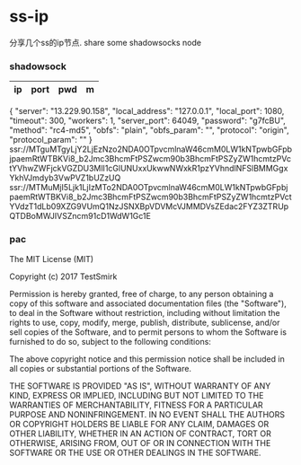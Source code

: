 # ss-ip
分享几个ss的ip节点. 
share some shadowsocks node
### shadowsock  

ip | port  | pwd | m|
---- | --- | --- | --- |
{
    "server": "13.229.90.158",
    "local_address": "127.0.0.1",
    "local_port": 1080,
    "timeout": 300,
    "workers": 1,
    "server_port": 64049,
    "password": "g7fcBU",
    "method": "rc4-md5",
    "obfs": "plain",
    "obfs_param": "",
    "protocol": "origin",
    "protocol_param": ""
}
                  ssr://MTguMTgyLjY2LjEzNzo2NDA0OTpvcmlnaW46cmM0LW1kNTpwbGFpbjpaemRtWTBKVi8_b2Jmc3BhcmFtPSZwcm90b3BhcmFtPSZyZW1hcmtzPVctYVhwZWFjckVGZDU3MlI1cGlUNUxxUkwwNWxkR1pzYVhndlNFSlBMMGgxYkhVJmdyb3VwPVZ1bUZzUQ
ssr://MTMuMjI5Ljk1LjIzMTo2NDA0OTpvcmlnaW46cmM0LW1kNTpwbGFpbjpaemRtWTBKVi8_b2Jmc3BhcmFtPSZwcm90b3BhcmFtPSZyZW1hcmtzPVctYVdzT1dLb09XZG9VUmQ1NzJSNXBpVDVMcVJMMDVsZEdac2FYZ3ZTRUpQTDBoMWJIVSZncm91cD1WdW1Gc1E         
                           
### pac 


The MIT License (MIT)

Copyright (c) 2017 TestSmirk

Permission is hereby granted, free of charge, to any person obtaining a copy
of this software and associated documentation files (the "Software"), to deal
in the Software without restriction, including without limitation the rights
to use, copy, modify, merge, publish, distribute, sublicense, and/or sell
copies of the Software, and to permit persons to whom the Software is
furnished to do so, subject to the following conditions:

The above copyright notice and this permission notice shall be included in all
copies or substantial portions of the Software.

THE SOFTWARE IS PROVIDED "AS IS", WITHOUT WARRANTY OF ANY KIND, EXPRESS OR
IMPLIED, INCLUDING BUT NOT LIMITED TO THE WARRANTIES OF MERCHANTABILITY,
FITNESS FOR A PARTICULAR PURPOSE AND NONINFRINGEMENT. IN NO EVENT SHALL THE
AUTHORS OR COPYRIGHT HOLDERS BE LIABLE FOR ANY CLAIM, DAMAGES OR OTHER
LIABILITY, WHETHER IN AN ACTION OF CONTRACT, TORT OR OTHERWISE, ARISING FROM,
OUT OF OR IN CONNECTION WITH THE SOFTWARE OR THE USE OR OTHER DEALINGS IN THE
SOFTWARE.

